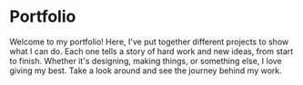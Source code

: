 # Portfolio
Welcome to my portfolio! Here, I've put together different projects to show what I can do. Each one tells a story of hard work and new ideas, from start to finish. Whether it's designing, making things, or something else, I love giving my best. Take a look around and see the journey behind my work.
